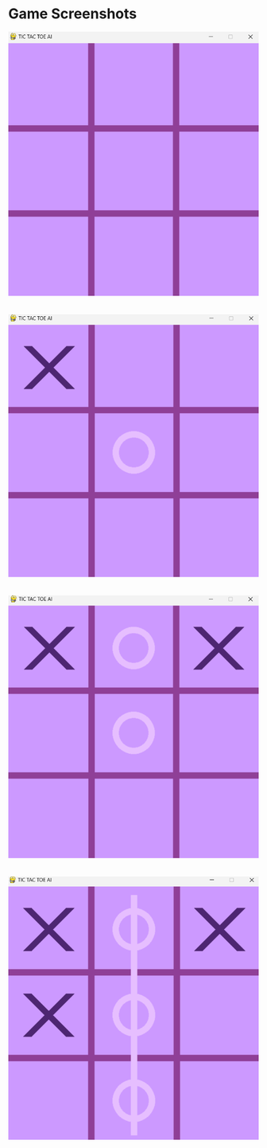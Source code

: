 # Game Screenshots

![snapshot1](Screenshot%20-%201.png)
<br>
<br>
<br>
![snapshot2](Screenshot%20-%202.png)
<br>
<br>
<br>
![snapshot3](Screenshot%20-%203.png)
<br>
<br>
<br>
![snapshot4](Screenshot%20-%204.png)



